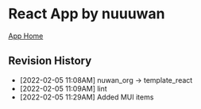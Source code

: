 # React App by nuuuwan

[App Home](https://nuuuwan.github.io/template_react)

## Revision History
  *  [2022-02-05 11:08AM] nuwan_org -> template_react
  *  [2022-02-05 11:09AM] lint
  *  [2022-02-05 11:29AM] Added MUI items
